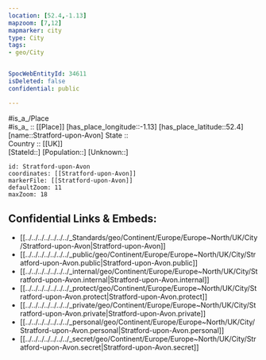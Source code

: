```yaml
---
location: [52.4,-1.13] 
mapzoom: [7,12] 
mapmarker: city 
type: City
tags:
- geo/City


SpocWebEntityId: 34611
isDeleted: false
confidential: public

---
```

#is_a_/Place  
#is_a_ :: [[Place]] 
[has_place_longitude::-1.13] 
[has_place_latitude::52.4] 
[name::Stratford-upon-Avon] 
State ::  
Country :: [[UK]]  
[StateId::] 
[Population::] 
[Unknown::] 


```leaflet
id: Stratford-upon-Avon
coordinates: [[Stratford-upon-Avon]] 
markerFile: [[Stratford-upon-Avon]] 
defaultZoom: 11 
maxZoom: 18
```


## Confidential Links & Embeds: 
- [[../../../../../../../_Standards/geo/Continent/Europe/Europe~North/UK/City/Stratford-upon-Avon|Stratford-upon-Avon]] 
- [[../../../../../../../_public/geo/Continent/Europe/Europe~North/UK/City/Stratford-upon-Avon.public|Stratford-upon-Avon.public]] 
- [[../../../../../../../_internal/geo/Continent/Europe/Europe~North/UK/City/Stratford-upon-Avon.internal|Stratford-upon-Avon.internal]] 
- [[../../../../../../../_protect/geo/Continent/Europe/Europe~North/UK/City/Stratford-upon-Avon.protect|Stratford-upon-Avon.protect]] 
- [[../../../../../../../_private/geo/Continent/Europe/Europe~North/UK/City/Stratford-upon-Avon.private|Stratford-upon-Avon.private]] 
- [[../../../../../../../_personal/geo/Continent/Europe/Europe~North/UK/City/Stratford-upon-Avon.personal|Stratford-upon-Avon.personal]] 
- [[../../../../../../../_secret/geo/Continent/Europe/Europe~North/UK/City/Stratford-upon-Avon.secret|Stratford-upon-Avon.secret]] 
